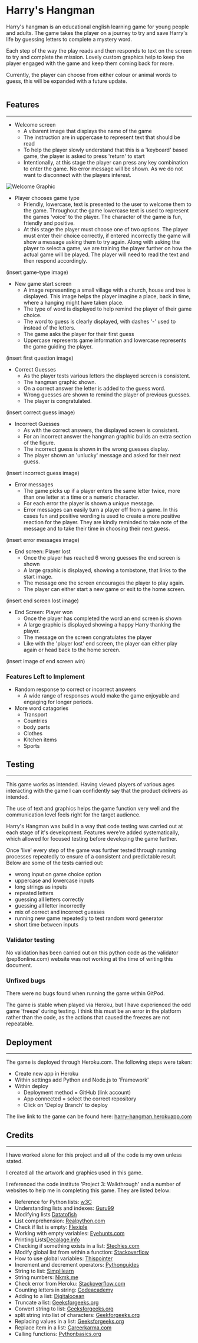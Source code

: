 # Harry's Hangman
Harry's hangman is an educational english learning game for young people and adults. The game takes the player on a journey to try and save Harry's life by guessing letters to complete a mystery word.

Each step of the way the play reads and then responds to text on the screen to try and complete the mission. Lovely custom graphics help to keep the player engaged with the game and keep them coming back for more. 

Currently, the player can choose from either colour or animal words to guess, this will be expanded with a future update.

![]()

## Features
***
- Welcome screen
    - A vibarent image that displays the name of the game
    - The instruction are in uppercase to represent text that should be read  
    - To help the player slowly understand that this is a 'keyboard' based game, the player is asked to press 'return' to start
    - Intentionally, at this stage the player can press any key combination to enter the game. No error message will be shown. As we do not want to disconnect with the players interest.

![Welcome Graphic](assets/images/readme_welcome_graphic.jpg)

- Player chooses game type
    - Friendly, lowercase, text is presented to the user to welcome them to the game. Throughout the game lowercase text is used to represent the games 'voice' to the player. The character of the game is fun, friendly and positive. 
    - At this stage the player must choose one of two options. The player must enter their choice correctly, if entered incorrectly the game will show a message asking them to try again.
    Along with asking the player to select a game, we are training the player further on how the actual game will be played. The player will need to read the text and then respond accordingly.

(insert game-type image)
![]()

- New game start screen
    - A image representing a small village with a church, house and tree is displayed. This image helps the player imagine a place, back in time, where a hanging might have taken place.
    - The type of word is displayed to help remind the player of their game choice.
    - The word to guess is clearly displayed, with dashes '-' used to instead of the letters.
    - The game asks the player for their first guess
    - Uppercase represents game information and lowercase represents the game guiding the player.

(insert first question image)
![]()

- Correct Guesses
    - As the player tests various letters the displayed screen is consistent. 
    - The hangman graphic shown. 
    - On a correct answer the letter is added to the guess word.
    - Wrong guesses are shown to remind the player of previous guesses.
    - The player is congratulated. 

(insert correct guess image)
![]()

- Incorrect Guesses
    - As with the correct answers, the displayed screen is consistent.
    - For an incorrect answer the hangman graphic builds an extra section of the figure.
    - The incorrect guess is shown in the wrong guesses display.
    - The player shown an 'unlucky' message and asked for their next guess.

(insert incorrect guess image)
![]()

- Error messages
    - The game picks up if a player enters the same letter twice, more than one letter at a time or a numeric character.
    - For each error the player is shown a unique message.
    - Error messages can easily turn a player off from a game. In this cases fun and positive wording is used to create a more positive reaction for the player. They are kindly reminded to take note of the message and to take their time in choosing their next guess.

(insert error messages image)
![]()

- End screen: Player lost
    - Once the player has reached 6 wrong guesses the end screen is shown
    - A large graphic is displayed, showing a tombstone, that links to the start image.
    - The message one the screen encourages the player to play again.
    - The player can either start a new game or exit to the home screen.

(insert end screen lost image)
![]()

- End Screen: Player won
    - Once the player has completed the word an end screen is shown
    - A large graphic is displayed showing a happy Harry thanking the player.
    - The message on the screen congratulates the player
    - Like with the 'player lost' end screen, the player can either play again or head back to the home screen.

(insert image of end screen win)
![]()

### Features Left to Implement
- Random response to correct or incorrect answers
    - A wide range of responses would make the game enjoyable and engaging for longer periods.
- More word catagories
    - Transport
    - Countries
    - body parts
    - Clothes
    - Kitchen items
    - Sports

## Testing
***

This game works as intended. Having viewed players of various ages interacting with the game I can confidently say that the product delivers as intended. 

The use of text and graphics helps the game function very well and the communication level feels right for the target audience.

Harry's Hangman was build in a way that code testing was carried out at each stage of it's development. Features were're added systematically, which allowed for focused testing before developing the game further. 

Once 'live' every step of the game was further tested through running processes repeatedly to ensure of a consistent and predictable result. Below are some of the tests carried out:

- wrong input on game choice option
- uppercase and lowercase inputs
- long strings as inputs
- repeated letters
- guessing all letters correctly
- guessing all letter incorrectly
- mix of correct and incorrect guesses
- running new game repeatedly to test random word generator
- short time between inputs

### Validator testing

No validation has been carried out on this python code as the validator (pep8online.com) website was not working at the time of writing this document.

### Unfixed bugs

There were no bugs found when running the game within GitPod.

The game is stable when played via Heroku, but I have experienced the odd game 'freeze' during testing. I think this must be an error in the platform rather than the code, as the actions that caused the freezes are not repeatable.

## Deployment
***
The game is deployed through Heroku.com. The following steps were taken:
- Create new app in Heroku
- Within settings add Python and Node.js to 'Framework'
- Within deploy
    - Deployment method = GitHub (link account)
    - App connected = select the correct repository
    - Click on 'Deploy Branch' to deploy

The live link to the game can be found here:  [harry-hangman.herokuapp.com](https://harry-hangman.herokuapp.com/)

## Credits
***
I have worked alone for this project and all of the code is my own unless stated. 

I created all the artwork and graphics used in this game.

I referenced the code institute 'Project 3: Walkthrough' and a number of websites to help me in completing this game. They are listed below:

- Reference for Python lists: [w3C](https://www.w3schools.com/python/python_lists_comprehension.asp)
- Understanding lists and indexes: [Guru99](https://www.guru99.com/python-list-index.html)
- Modifying lists [Datatofish](https://datatofish.com/modify-list-python/)
- List comprehension: [Realpython.com](https://realpython.com/list-comprehension-python/)
- Check if list is empty: [Flexiple](https://flexiple.com/python/check-if-list-is-empty-python/)
- Working with empty variables: [Eyehunts.com](https://tutorial.eyehunts.com/python/if-a-variable-is-empty-python-example-code/#:~:text=Print%20True%20if%20the%20variable,0%2C%20and%20the%20None%20value
)
- Printing Lists[Decalage.info](https://www.decalage.info/en/python/print_list)
- Checking if something exists in a list: [Stechies.com](https://www.stechies.com/check-item-exists-list/)
- Modify global list from within a function: [Stackoverflow](https://stackoverflow.com/questions/31435603/modify-global-list-inside-a-function)
- How to use global variables: [Thispointer](https://thispointer.com/python-how-to-use-global-variables-in-a-function/)
- Increment and decrement operators: [Pythonguides](https://pythonguides.com/increment-and-decrement-operators-in-python/#:~:text=In%20python%2C%20if%20you%20want,a%20variable%20value%20by%201.&text=After%20writing%20the%20above%20code,is%20incremented%20by%20%E2%80%9C1%E2%80%9D
)
- String to list: [Simplilearn](https://www.simplilearn.com/tutorials/python-tutorial/list-to-string-in-python)
- String numbers: [Nkmk.me](https://note.nkmk.me/en/python-str-num-determine/)
- Check error from Heroku: [Stackoverflow.com](https://stackoverflow.com/questions/5552555/unicodedecodeerror-invalid-continuation-byte)
- Counting letters in string: [Codeacademy](https://discuss.codecademy.com/t/python-how-to-count-number-of-letters-in-a-string/78055)
- Adding to a list: [Digitalocean](https://www.digitalocean.com/community/tutorials/python-add-to-list)
- Truncate a list: [Geeksforgeeks.org](https://www.geeksforgeeks.org/python-truncate-a-list/)
- Convert string to list: [Geeksforgeeks.org](https://www.geeksforgeeks.org/python-program-convert-string-list/)
- split string into list of characters: [Geekforgeeks.org](https://www.geeksforgeeks.org/python-split-string-into-list-of-characters/)
- Replacing values in a list: [Geeksforgeeks.org](https://www.geeksforgeeks.org/how-to-replace-values-in-a-list-in-python/#:~:text=We%20can%20replace%20values%20inside,new%20value%20using%20list%20slicing)
- Replace item in a list: [Careerkarma.com](https://careerkarma.com/blog/python-replace-item-in-list/)
- Calling functions: [Pythonbasics.org](https://pythonbasics.org/multiple-return/#:~:text=As%20you%20already%20know%20a,directly%20from%20the%20function%20call)

